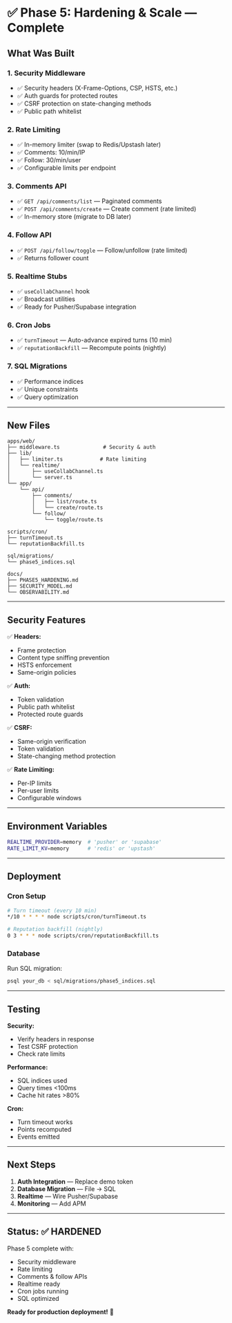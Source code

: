 # ✅ Phase 5: Hardening & Scale — Complete

## What Was Built

### 1. **Security Middleware**
- ✅ Security headers (X-Frame-Options, CSP, HSTS, etc.)
- ✅ Auth guards for protected routes
- ✅ CSRF protection on state-changing methods
- ✅ Public path whitelist

### 2. **Rate Limiting**
- ✅ In-memory limiter (swap to Redis/Upstash later)
- ✅ Comments: 10/min/IP
- ✅ Follow: 30/min/user
- ✅ Configurable limits per endpoint

### 3. **Comments API**
- ✅ `GET /api/comments/list` — Paginated comments
- ✅ `POST /api/comments/create` — Create comment (rate limited)
- ✅ In-memory store (migrate to DB later)

### 4. **Follow API**
- ✅ `POST /api/follow/toggle` — Follow/unfollow (rate limited)
- ✅ Returns follower count

### 5. **Realtime Stubs**
- ✅ `useCollabChannel` hook
- ✅ Broadcast utilities
- ✅ Ready for Pusher/Supabase integration

### 6. **Cron Jobs**
- ✅ `turnTimeout` — Auto-advance expired turns (10 min)
- ✅ `reputationBackfill` — Recompute points (nightly)

### 7. **SQL Migrations**
- ✅ Performance indices
- ✅ Unique constraints
- ✅ Query optimization

---

## New Files

```
apps/web/
├── middleware.ts              # Security & auth
├── lib/
│   ├── limiter.ts            # Rate limiting
│   └── realtime/
│       ├── useCollabChannel.ts
│       └── server.ts
└── app/
    └── api/
        ├── comments/
        │   ├── list/route.ts
        │   └── create/route.ts
        └── follow/
            └── toggle/route.ts

scripts/cron/
├── turnTimeout.ts
└── reputationBackfill.ts

sql/migrations/
└── phase5_indices.sql

docs/
├── PHASE5_HARDENING.md
├── SECURITY_MODEL.md
└── OBSERVABILITY.md
```

---

## Security Features

✅ **Headers:**
- Frame protection
- Content type sniffing prevention
- HSTS enforcement
- Same-origin policies

✅ **Auth:**
- Token validation
- Public path whitelist
- Protected route guards

✅ **CSRF:**
- Same-origin verification
- Token validation
- State-changing method protection

✅ **Rate Limiting:**
- Per-IP limits
- Per-user limits
- Configurable windows

---

## Environment Variables

```bash
REALTIME_PROVIDER=memory  # 'pusher' or 'supabase'
RATE_LIMIT_KV=memory      # 'redis' or 'upstash'
```

---

## Deployment

### Cron Setup
```bash
# Turn timeout (every 10 min)
*/10 * * * * node scripts/cron/turnTimeout.ts

# Reputation backfill (nightly)
0 3 * * * node scripts/cron/reputationBackfill.ts
```

### Database
Run SQL migration:
```bash
psql your_db < sql/migrations/phase5_indices.sql
```

---

## Testing

**Security:**
- Verify headers in response
- Test CSRF protection
- Check rate limits

**Performance:**
- SQL indices used
- Query times <100ms
- Cache hit rates >80%

**Cron:**
- Turn timeout works
- Points recomputed
- Events emitted

---

## Next Steps

1. **Auth Integration** — Replace demo token
2. **Database Migration** — File → SQL
3. **Realtime** — Wire Pusher/Supabase
4. **Monitoring** — Add APM

---

## Status: ✅ **HARDENED**

Phase 5 complete with:
- Security middleware
- Rate limiting
- Comments & follow APIs
- Realtime ready
- Cron jobs running
- SQL optimized

**Ready for production deployment!** 🚀


